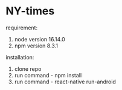 # NY-times


requirement:
1. node version 16.14.0
2. npm version 8.3.1


installation:
1. clone repo 
2. run command - npm install
3. run command - react-native run-android
